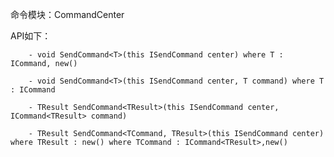 命令模块：CommandCenter

API如下：
      
        - void SendCommand<T>(this ISendCommand center) where T : ICommand, new()
      
        - void SendCommand<T>(this ISendCommand center, T command) where T : ICommand
     
        - TResult SendCommand<TResult>(this ISendCommand center, ICommand<TResult> command)

        - TResult SendCommand<TCommand, TResult>(this ISendCommand center) where TResult : new() where TCommand : ICommand<TResult>,new()
      